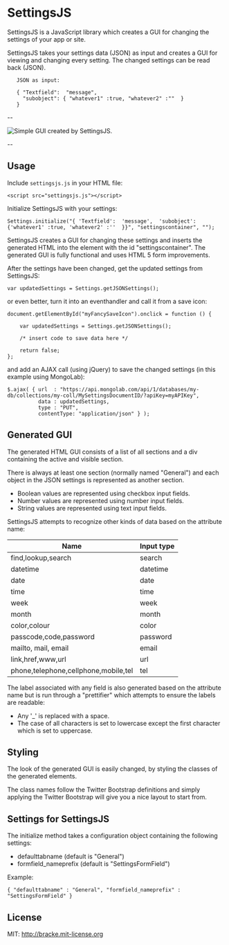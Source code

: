 # SettingsJS

SettingsJS is a JavaScript library which creates a GUI for changing the settings of your app or site.

SettingsJS takes your settings data (JSON) as input and creates a GUI for viewing and changing every setting. The changed settings can be read back (JSON).

       JSON as input:
        
       { "Textfield":  "message", 
         "subobject": { "whatever1" :true, "whatever2" :""  }
       }
          

--

![Simple GUI created by SettingsJS](http://dl.dropbox.com/u/2655896/simplegui_small.png).

--

## Usage

Include `settingsjs.js` in your HTML file:

    <script src="settingsjs.js"></script>


Initialize SettingsJS with your settings:

	Settings.initialize("{ 'Textfield':  'message',  'subobject': {'whatever1' :true, 'whatever2' :''  }}", "settingscontainer", "");


SettingsJS creates a GUI for changing these settings and inserts the generated HTML into the element with the id "settingscontainer".
The generated GUI is fully functional and uses HTML 5 form improvements.

After the settings have been changed, get the updated settings from SettingsJS:

	var updatedSettings = Settings.getJSONSettings();

or even better, turn it into an eventhandler and call it from a save icon:


	document.getElementById("myFancySaveIcon").onclick = function () {
	
  		var updatedSettings = Settings.getJSONSettings();
  		
  		/* insert code to save data here */
  		
  		return false; 	
	};

and add an AJAX call (using jQuery) to save the changed settings (in this example using MongoLab):

	$.ajax( { url  : "https://api.mongolab.com/api/1/databases/my-db/collections/my-coll/MySettingsDocumentID/?apiKey=myAPIKey",
          	  data : updatedSettings,
          	  type : "PUT",
              contentType: "application/json" } ); 
          

## Generated GUI

The generated HTML GUI consists of a list of all sections and a div containing the active and visible section.

There is always at least one section (normally named "General") and each object in the JSON settings is represented as another section.

* Boolean values are represented using checkbox input fields.
* Number values are represented using number input fields.
* String values are represented using text input fields.

SettingsJS attempts to recognize other kinds of data based on the attribute name:

| Name         | Input type        |
|--------------|-------------------|
| find,lookup,search | search            |
| datetime 	   | datetime          |
| date         | date              |
| time         | time              |
| week         | week              |
| month        | month             |
| color,colour | color             | 
| passcode,code,password | password|
| mailto, mail, email    | email   |
| link,href,www,url      | url     |
| phone,telephone,cellphone,mobile,tel    | tel     |


The label associated with any field is also generated based on the attribute name but is run through a "prettifier" which attempts to ensure the labels are readable:


* Any '_' is replaced with a space.
* The case of all characters is set to lowercase except the first character which is set to uppercase.


## Styling

The look of the generated GUI is easily changed, by styling the classes of the generated elements.

The class names follow the Twitter Bootstrap definitions and simply applying the Twitter Bootstrap will give you a nice layout to start from.


## Settings for SettingsJS

The initialize method takes a configuration object containing the following settings:

* defaulttabname (default is "General")
* formfield_nameprefix (default is "SettingsFormField")

Example:

	{ "defaulttabname" : "General", "formfield_nameprefix" : "SettingsFormField" }

## License

MIT: <http://bracke.mit-license.org>
